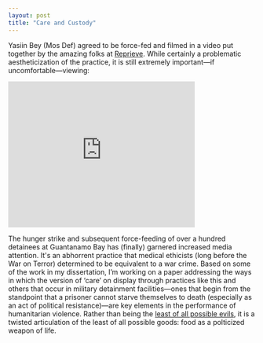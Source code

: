 ```yaml
---
layout: post
title: "Care and Custody"
---
```


Yasiin Bey (Mos Def) agreed to be force-fed and filmed in a video put together by the amazing folks at [Reprieve](http://www.reprieve.org.uk/). While certainly a problematic aestheticization of the practice, it is still extremely important—if uncomfortable—viewing:

<iframe src="http://embedded-video.guardianapps.co.uk/?a=false&amp;u=/world/video/2013/jul/08/mos-def-force-fed-guantanamo-bay-video" frameborder="0" width="380" height="297"></iframe>

The hunger strike and subsequent force-feeding of over a hundred detainees at Guantanamo Bay has (finally) garnered increased media attention. It's an abhorrent practice that medical ethicists (long before the War on Terror) determined to be equivalent to a war crime. Based on some of the work in my dissertation, I’m working on a paper addressing the ways in which the version of ‘care’ on display through practices like this and others that occur in military detainment facilities—ones that begin from the standpoint that a prisoner cannot starve themselves to death (especially as an act of political resistance)—are key elements in the performance of humanitarian violence. Rather than being the [least of all possible evils](http://www.amazon.com/The-Least-All-Possible-Evils/dp/1844676471), it is a twisted articulation of the least of all possible goods: food as a polticized weapon of life.
